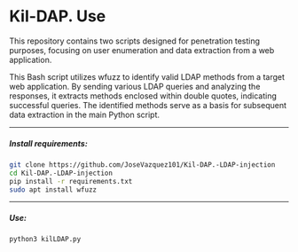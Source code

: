 # Kil-DAP. Use

This repository contains two scripts designed for penetration testing purposes, focusing on user enumeration and data extraction from a web application.

This Bash script utilizes wfuzz to identify valid LDAP methods from a target web application. By sending various LDAP queries and analyzing the responses, it extracts methods enclosed within double quotes, indicating successful queries. The identified methods serve as a basis for subsequent data extraction in the main Python script.

***

##### Install requirements:

~~~bash
git clone https://github.com/JoseVazquez101/Kil-DAP.-LDAP-injection
cd Kil-DAP.-LDAP-injection
pip install -r requirements.txt
sudo apt install wfuzz
~~~

***

##### Use:

~~~bash
python3 kilLDAP.py
~~~

